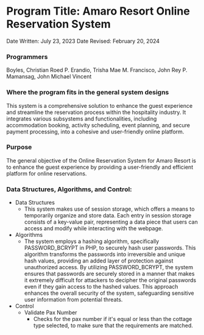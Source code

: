 # Program Title: Amaro Resort Online Reservation System

Date Written: July 23, 2023
Date Revised: February 20, 2024

### Programmers
Boyles, Christian Roed P.
Erandio, Trisha Mae M.
Francisco, John Rey P.
Mamansag, John Michael Vincent

### Where the program fits in the general system designs
This system is a comprehensive solution to enhance the guest experience and streamline the reservation process within the hospitality industry. It integrates various subsystems and functionalities, including accommodation booking, activity scheduling, event planning, and secure payment processing, into a cohesive and user-friendly online platform.

### Purpose
The general objective of the Online Reservation System for Amaro Resort is to enhance the guest experience by providing a user-friendly and efficient platform for online reservations.

### Data Structures, Algorithms, and Control:
- Data Structures
    - This system makes use of session storage, which offers a means to temporarily organize and store data. Each entry in session storage consists of a key-value pair, representing a data piece that users can access and modify while interacting with the webpage.
- Algorithms
    - The system employs a hashing algorithm, specifically PASSWORD_BCRYPT in PHP, to securely hash user passwords. This algorithm transforms the passwords into irreversible and unique hash values, providing an added layer of protection against unauthorized access. By utilizing PASSWORD_BCRYPT, the system ensures that passwords are securely stored in a manner that makes it extremely difficult for attackers to decipher the original passwords even if they gain access to the hashed values. This approach enhances the overall security of the system, safeguarding sensitive user information from potential threats.
- Control
    - Validate Pax Number
        - Checks for the pax number if it's equal or less than the cottage type selected, to make sure that the requirements are matched.